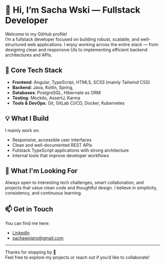 # 👋 Hi, I’m Sacha Wski — Fullstack Developer

Welcome to my GitHub profile!  
I’m a fullstack developer focused on building robust, scalable, and well-structured web applications. I enjoy working across the entire stack — from designing clean and responsive UIs to implementing efficient backend architectures and APIs.

## 🧰 Core Tech Stack

- **Frontend**: Angular, TypeScript, HTML5, SCSS (mainly Tailwind CSS)
- **Backend**: Java, Kotlin, Spring,
- **Databases**: PostgreSQL, Hibernate as ORM
- **Testing**: Mockito, AssertJ, Karma
- **Tools & DevOps**: Git, GitLab CI/CD, Docker, Kubernetes


## 💡 What I Build

I mainly work on:
- Responsive, accessible user interfaces
- Clean and well-documented REST APIs
- Fullstack TypeScript applications with strong architecture
- Internal tools that improve developer workflows

## 🚀 What I'm Looking For

Always open to interesting tech challenges, smart collaboration, and projects that value clean code and thoughtful design. I believe in simplicity, consistency, and continuous learning.

## 📫 Get in Touch

You can find me here:
- [LinkedIn](https://www.linkedin.com/in/sacha-w)
- [sachawojpro@gmail.com](mailto:sachawojpro@gmail.com)

---

Thanks for stopping by 👀  
Feel free to explore my projects or reach out if you’d like to collaborate!
